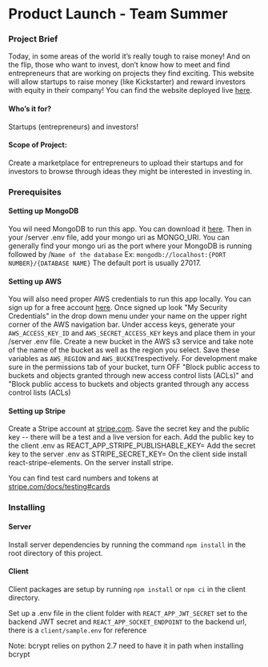 # Product Launch - Team Summer
### Project Brief
Today, in some areas of the world it’s really tough to raise money! And on the flip, those who want to invest, don’t know how to meet and find entrepreneurs that are working on projects they find exciting. This website will allow startups to raise money (like Kickstarter) and reward investors with equity in their company! You can find the website deployed live [here](https://ts-product-launch.herokuapp.com/).

#### Who’s it for?
Startups (entrepreneurs) and investors!
#### Scope of Project:
Create a marketplace for entrepreneurs to upload their startups and for investors to browse through ideas they might be interested in investing in.


### Prerequisites
#### Setting up MongoDB
You wil need MongoDB to run this app. You can download it [here](https://www.mongodb.com/download-center/community). Then in your /server .env file, add your mongo uri as MONGO_URI. You can generally find your mongo uri as the port where your MongoDB is running followed by /`Name of the database`
Ex: `mongodb://localhost:{PORT NUMBER}/{DATABASE NAME}` The default port is usually 27017.

#### Setting up AWS
You will also need proper AWS credentials to run this app locally. You can sign up for a free account [here](https://aws.amazon.com/s3/). Once signed up look  "My Security Credentials" in the drop down menu under your name on the upper right corner of the AWS navigation bar. Under access keys, generate your `AWS_ACCESS_KEY_ID` and `AWS_SECRET_ACCESS_KEY` keys and place them in your /server .env file. Create a new bucket in the AWS s3 service and take note of the name of the bucket as well as the region you select. Save these variables as `AWS_REGION` and `AWS_BUCKET`respectively. For development make sure in the permissions tab of your bucket, turn OFF "Block public access to buckets and objects granted through new access control lists (ACLs)" and "Block public access to buckets and objects granted through any access control lists (ACLs)

#### Setting up Stripe
Create a Stripe account at [stripe.com](https://stripe.com/). Save the secret key and the public key -- there will be a test and a live version for each.
Add the public key to the client .env as REACT_APP_STRIPE_PUBLISHABLE_KEY=
Add the secret key to the server .env as STRIPE_SECRET_KEY=
On the client side install react-stripe-elements. On the server install stripe.

You can find test card numbers and tokens at [stripe.com/docs/testing#cards](https://stripe.com/docs/testing#cards)

### Installing
#### Server
Install server dependencies by running the command ```npm install``` in the root directory of this project.

#### Client
Client packages are setup by running `npm install` or `npm ci` in the client directory.

Set up a .env file in the client folder with `REACT_APP_JWT_SECRET` set to the backend JWT secret
and `REACT_APP_SOCKET_ENDPOINT` to the backend url, there is a `client/sample.env` for reference

Note: bcrypt relies on python 2.7 need to  have it in path when installing bcrypt
<!-- TO DO... Finish this -->
